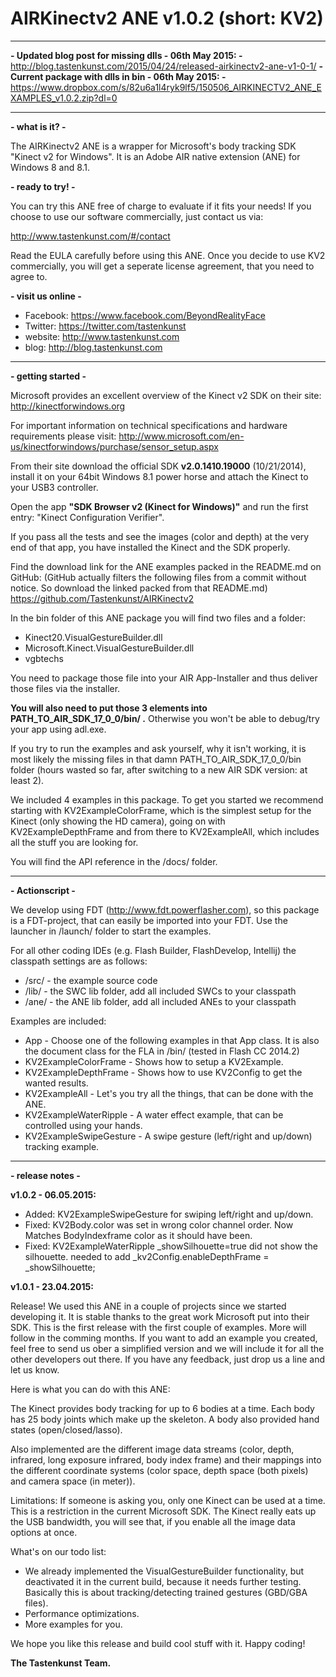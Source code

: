 # AIRKinectv2 ANE v1.0.2 (short: KV2)

---

**- Updated blog post for missing dlls - 06th May 2015: -** http://blog.tastenkunst.com/2015/04/24/released-airkinectv2-ane-v1-0-1/
**- Current package with dlls in bin - 06th May 2015: -** https://www.dropbox.com/s/82u6a1l4ryk9lf5/150506_AIRKINECTV2_ANE_EXAMPLES_v1.0.2.zip?dl=0

---

**- what is it? -**
			
The AIRKinectv2 ANE is a wrapper for Microsoft's body tracking SDK "Kinect v2 for Windows".
It is an Adobe AIR native extension (ANE) for Windows 8 and 8.1.

**- ready to try! -**

You can try this ANE free of charge to evaluate if it fits your needs!
If you choose to use our software commercially, just contact us via:

http://www.tastenkunst.com/#/contact

Read the EULA carefully before using this ANE. Once you decide to use KV2 commercially, 
you will get a seperate license agreement, that you need to agree to.

**- visit us online -**

+ Facebook: 				https://www.facebook.com/BeyondRealityFace
+ Twitter:	 				https://twitter.com/tastenkunst
+ website:					http://www.tastenkunst.com
+ blog:						http://blog.tastenkunst.com

---

**- getting started -**

Microsoft provides an excellent overview of the Kinect v2 SDK on their site:
http://kinectforwindows.org

For important information on technical specifications and hardware requirements please visit:
http://www.microsoft.com/en-us/kinectforwindows/purchase/sensor_setup.aspx

From their site download the official SDK **v2.0.1410.19000** (10/21/2014), install it
on your 64bit Windows 8.1 power horse and attach the Kinect to your USB3 controller.

Open the app **"SDK Browser v2 (Kinect for Windows)"** and run the first entry: 
"Kinect Configuration Verifier".

If you pass all the tests and see the images (color and depth) at
the very end of that app, you have installed the Kinect and the SDK properly.

Find the download link for the ANE examples packed in the README.md on GitHub:
(GitHub actually filters the following files from a commit without notice.
So download the linked packed from that README.md)
https://github.com/Tastenkunst/AIRKinectv2

In the bin folder of this ANE package you will find two files and a folder:
* Kinect20.VisualGestureBuilder.dll
* Microsoft.Kinect.VisualGestureBuilder.dll
* vgbtechs

You need to package those file into your AIR App-Installer and thus deliver those
files via the installer. 

**You will also need to put those 3 elements into PATH_TO_AIR_SDK_17_0_0/bin/ .**
Otherwise you won't be able to debug/try your app using adl.exe.

If you try to run the examples and ask yourself, why it isn't working, it is 
most likely the missing files in that damn PATH_TO_AIR_SDK_17_0_0/bin folder
(hours wasted so far, after switching to a new AIR SDK version: at least 2).

We included 4 examples in this package. To get you started we recommend
starting with KV2ExampleColorFrame, which is the simplest setup for the Kinect 
(only showing the HD camera), going on with KV2ExampleDepthFrame and from there to 
KV2ExampleAll, which includes all the stuff you are looking for.

You will find the API reference in the /docs/ folder.
			
---

**- Actionscript -**

We develop using FDT (http://www.fdt.powerflasher.com), so this package is a FDT-project, 
that can easily be imported into your FDT. Use the launcher in /launch/ folder to start the examples.

For all other coding IDEs (e.g. Flash Builder, FlashDevelop, Intellij) the classpath settings
are as follows:
* /src/						- the example source code 
* /lib/						- the SWC lib folder, add all included SWCs to your classpath
* /ane/						- the ANE lib folder, add all included ANEs to your classpath

Examples are included:
* App						- Choose one of the following examples in that App class. It is also the document class for the FLA in /bin/ (tested in Flash CC 2014.2)
* KV2ExampleColorFrame		- Shows how to setup a KV2Example.
* KV2ExampleDepthFrame		- Shows how to use KV2Config to get the wanted results.
* KV2ExampleAll				- Let's you try all the things, that can be done with the ANE.
* KV2ExampleWaterRipple		- A water effect example, that can be controlled using your hands.
* KV2ExampleSwipeGesture	- A swipe gesture (left/right and up/down) tracking example.

---

**- release notes -**
		
**v1.0.2 - 06.05.2015:**

+ Added: KV2ExampleSwipeGesture for swiping left/right and up/down.
+ Fixed: KV2Body.color was set in wrong color channel order. Now Matches BodyIndexframe color as it should have been.
+ Fixed: KV2ExampleWaterRipple _showSilhouette=true did not show the silhouette.
		 needed to add _kv2Config.enableDepthFrame = _showSilhouette;
		 	
**v1.0.1 - 23.04.2015:**

Release! We used this ANE in a couple of projects since we started developing it.
It is stable thanks to the great work Microsoft put into their SDK. This is the first
release with the first couple of examples. More will follow in the comming months.
If you want to add an example you created, feel free to send us ober a simplified
version and we will include it for all the other developers out there.
If you have any feedback, just drop us a line and let us know. 

Here is what you can do with this ANE:

The Kinect provides body tracking for up to 6 bodies at a time. Each body has
25 body joints which make up the skeleton. A body also provided hand states
(open/closed/lasso).

Also implemented are the different image data streams (color, depth, infrared,
long exposure infrared, body index frame) and their mappings into the different 
coordinate systems (color space, depth space (both pixels) and camera space (in meter)).

Limitations: If someone is asking you, only one Kinect can be used at a time. 
This is a restriction in the current Microsoft SDK. The Kinect really eats up the 
USB bandwidth, you will see that, if you enable all the image data options at once.

What's on our todo list:
* We already implemented the VisualGestureBuilder functionality, but deactivated it in the current build, because it needs further testing. Basically this is about tracking/detecting trained gestures (GBD/GBA files).
* Performance optimizations.
* More examples for you.

We hope you like this release and build cool stuff with it.
Happy coding!

**The Tastenkunst Team.**